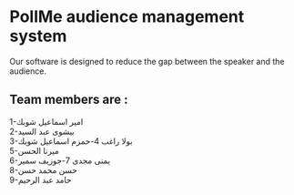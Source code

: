 # PollMe audience management system 


 Our software is designed to reduce the gap between the speaker and the audience.


## Team members are :     
  1-امير اسماعيل شوبك    
  2-بيشوى عبد السيد       
  3-بولا راغب 
  4-حمزم اسماعيل شوبك     
  5-ميرنا الحسن   
  6-يمنى مجدى
  7-جوزيف سمير      
  8-حسن محمد حسن     
  9-حامد عبد الرحيم    

